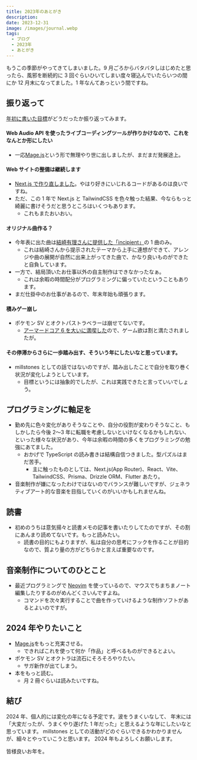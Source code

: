 ```yaml
---
title: 2023年のあとがき
description:
date: 2023-12-31
image: /images/journal.webp
tags:
  - ブログ
  - 2023年
  - あとがき
---
```


もうこの季節がやってきてしまいました。9 月ごろからバタバタしはじめたと思ったら、風邪を断続的に 3 回ぐらいひいてしまい度々寝込んでいたらいつの間にか 12 月末になってました。1 年なんてあっという間ですね。

## 振り返って

[年初に書いた目標](../afterword2022)がどうだったか振り返ってみます。

#### Web Audio API を使ったライブコーディングツールが作りかけなので、これをなんとか形にしたい

- 一応[Mage.js](../mage-js)という形で無理やり世に出しましたが、まだまだ発展途上。

#### Web サイトの整備は継続します

- [Next.js で作り直しました](../renewalwithnextjs)。やはり好きにいじれるコードがあるのは良いですね。
- ただ、この 1 年で Next.js と TailwindCSS を色々触った結果、今ならもっと綺麗に書けそうだと思うところはいくつもあります。
  - これもまたおいおい。

#### オリジナル曲作る？

- 今年表に出た曲は[結崎有理さんに提供した「incipient」](../../works/incipient_yuri_yuizaki)の 1 曲のみ。
  - これは結崎さんから提示されたテーマから上手に連想ができて、アレンジや曲の展開が自然に出来上がってきた曲で、かなり良いものができたと自負しています。
- 一方で、結局頂いたお仕事以外の自主制作はできなかったなぁ。
  - これは余暇の時間配分がプログラミングに偏っていたということもあります。
- まだ仕掛中のお仕事があるので、年末年始も頑張ります。

#### 積みゲー崩し

- ポケモン SV とオクトパストラベラーは崩せてないです。
  - [アーマードコア 6 を大いに満喫した](../armoredcore6)ので、ゲーム欲は割と満たされましたが。

#### その停滞からさらに一歩踏み出す、そういう年にしたいなと思っています。

- millstones としての話ではないのですが、踏み出したことで自分を取り巻く状況が変化しようとしています。
  - 目標というには抽象的でしたが、これは実践できたと言っていいでしょう。

## プログラミングに軸足を

- 勤め先に色々変化がありそうなことや、自分の役割が変わりそうなこと、もしかしたら今後 2〜3 年に転職を考慮しないといけなくなるかもしれない、といった様々な状況があり、今年は余暇の時間の多くをプログラミングの勉強にあてました。
  - おかげで TypeScript の読み書きは結構自信つきました。型パズルはまだ苦手。
    - 主に触ったものとしては、Next.js(App Router)、React、Vite、TailwindCSS、Prisma、Drizzle ORM、Flutter あたり。
- 音楽制作が嫌になったわけではないのでバランスが難しいですが、ジェネラティブアート的な音楽を目指していくのがいいかもしれませんね。

## 読書

- 初めのうちは意気揚々と読書メモの記事を書いたりしてたのですが、その割にあんまり読めてないです。もっと読みたい。
  - 読書の目的にもよりますが、私は自分の思考にフックを作ることが目的なので、質より量の方がどちらかと言えば重要なのです。

## 音楽制作についてのひとこと

- 最近プログラミングで [Neovim](https://neovim.io/) を使っているので、マウスでちまちまノート編集したりするのがめんどくさいんですよね。
  - コマンドを次々実行することで曲を作っていけるような制作ソフトがあるとよいのですが。

## 2024 年やりたいこと

- [Mage.js](../mage-js)をもっと充実させる。
  - できればこれを使って何か「作品」と呼べるものができるとよい。
- ポケモン SV とオクトラは流石にそろそろやりたい。
  - サガ新作が出てしまう。
- 本をもっと読む。
  - 月 2 冊ぐらいは読みたいですね。

## 結び

2024 年、個人的には変化の年になる予定です。波をうまくいなして、
年末には「大変だったが、うまくやり遂げた 1 年だった」と思えるような年にしたいなと思っています。
millstones としての活動がどのぐらいできるかわかりませんが、細々とやっていこうと思います。
2024 年もよろしくお願いします。

皆様良いお年を。
